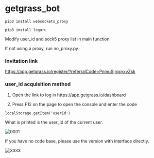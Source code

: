 # getgrass_bot

`pip3 install websockets_proxy`


`pip3 install loguru`


Modify user_id and sock5 proxy list in main function

If not using a proxy, run no_proxy.py


### Invitation link

https://app.getgrass.io/register/?referralCode=PnmuSjrqxyxvZsk

### user_id acquisition method

1. Open the link to log in https://app.getgrass.io/dashboard

2. Press F12 on the page to open the console and enter the code

`localStorage.getItem('userId')`

What is printed is the user_id of the current user.


![0001](https://github.com/ymmmmmmmm/getgrass_bot/assets/51306299/31d0e16e-df2f-443a-a141-910d16052ed9)


If you have no code base, please use the version with interface directly.


![3333](https://github.com/ymmmmmmmm/getgrass_bot/assets/51306299/80e18c1f-da5d-40d4-a361-3506b44c6602)
